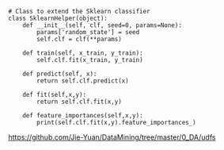 ```https://www.kaggle.com/arthurtok/introduction-to-ensembling-stacking-in-python
# Class to extend the Sklearn classifier
class SklearnHelper(object):
    def __init__(self, clf, seed=0, params=None):
        params['random_state'] = seed
        self.clf = clf(**params)

    def train(self, x_train, y_train):
        self.clf.fit(x_train, y_train)

    def predict(self, x):
        return self.clf.predict(x)
    
    def fit(self,x,y):
        return self.clf.fit(x,y)
    
    def feature_importances(self,x,y):
        print(self.clf.fit(x,y).feature_importances_)
```


https://github.com/Jie-Yuan/DataMining/tree/master/0_DA/udfs
